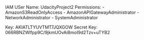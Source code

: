 
IAM USer
    Name:
        UdacityProject2
    Permissions:
        - AmazonS3ReadOnlyAccess
        - AmazonAPIGatewayAdministrator
        - NetworkAdministrator
        - SystemAdministrator

Key: AKIATLTYUVTMT7JQXGOW
Secret Key: 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
